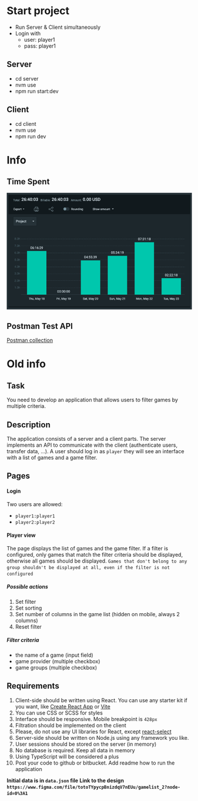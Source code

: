# Start project

- Run Server & Client simultaneously
- Login with
  - user: player1
  - pass: player1

## Server

- cd server
- nvm use
- npm run start:dev

## Client

- cd client
- nvm use
- npm run dev

# Info

## Time Spent

![Time Spent](https://github.com/sergeirudz/test-finnplay/blob/master/timespent.png?raw=true)

## Postman Test API

[Postman collection](server/test-finnplay.postman_collection.json)

# Old info

## Task

You need to develop an application that allows users to filter games by multiple criteria.

## Description

The application consists of a server and a client parts. The server implements an API to communicate with the client (authenticate users, transfer data, ...). A user should log in as `player` they will see an interface with a list of games and a game filter.

## Pages

#### Login

Two users are allowed:

- `player1:player1`
- `player2:player2`

#### Player view

The page displays the list of games and the game filter. If a filter is configured, only games that match the filter criteria should be displayed, otherwise all games should be displayed. `Games that don't belong to any group shouldn't be displayed at all, even if the filter is not configured`

##### Possible actions

1. Set filter
1. Set sorting
1. Set number of columns in the game list (hidden on mobile, always 2 columns)
1. Reset filter

##### Filter criteria

- the name of a game (input field)
- game provider (multiple checkbox)
- game groups (multiple checkbox)

## Requirements

1. Client-side should be written using React. You can use any starter kit if you want, like [Create React App](https://create-react-app.dev/) or [Vite](https://vitejs.dev/)
2. You can use CSS or SCSS for styles
3. Interface should be responsive. Mobile breakpoint is `428px`
4. Filtration should be implemented on the client
5. Please, do not use any UI libraries for React, except [react-select](https://react-select.com/)
6. Server-side should be written on Node.js using any framework you like.
7. User sessions should be stored on the server (in memory)
8. No database is required. Keep all data in memory
9. Using TypeScript will be considered a plus
10. Post your code to github or bitbucket. Add readme how to run the application

**Initial data is in `data.json` file** **Link to the design `https://www.figma.com/file/totoTYpycpBnizdqV7nEUu/gamelist_2?node-id=0%3A1`**
